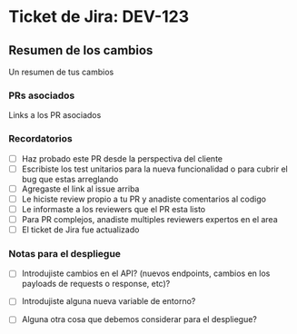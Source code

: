 # Ticket de Jira: DEV-123

## Resumen de los cambios

Un resumen de tus cambios

### PRs asociados

Links a los PR asociados

### Recordatorios

- [ ] Haz probado este PR desde la perspectiva del cliente
- [ ] Escribiste los test unitarios para la nueva funcionalidad o para cubrir el bug que estas arreglando
- [ ] Agregaste el link al issue arriba
- [ ] Le hiciste review propio a tu PR y anadiste comentarios al codigo
- [ ] Le informaste a los reviewers que el PR esta listo
- [ ] Para PR complejos, anadiste multiples reviewers expertos en el area
- [ ] El ticket de Jira fue actualizado

### Notas para el despliegue

- [ ] Introdujiste cambios en el API? (nuevos endpoints, cambios en los payloads de requests o response, etc)?
- [ ] Introdujiste alguna nueva variable de entorno?
- [ ] Alguna otra cosa que debemos considerar para el despliegue?

